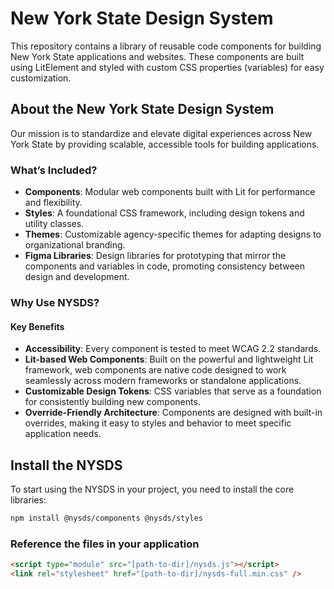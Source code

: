 # New York State Design System

This repository contains a library of reusable code components for building New York State applications and websites. These components are built using LitElement and styled with custom CSS properties (variables) for easy customization.

## About the New York State Design System
Our mission is to standardize and elevate digital experiences across New York State by providing scalable, accessible tools for building applications.

### What’s Included?
 - **Components**: Modular web components built with Lit for performance and flexibility.
 - **Styles**: A foundational CSS framework, including design tokens and utility classes.
 - **Themes**: Customizable agency-specific themes for adapting designs to organizational branding.
 - **Figma Libraries**: Design libraries for prototyping that mirror the components and variables in code, promoting consistency between design and development.

### Why Use NYSDS?

#### Key Benefits
 - **Accessibility**: Every component is tested to meet WCAG 2.2 standards.
 - **Lit-based Web Components**: Built on the powerful and lightweight Lit framework, web components are native code designed to work seamlessly across modern frameworks or standalone applications.
 - **Customizable Design Tokens**: CSS variables that serve as a foundation for consistently building new components.
 - **Override-Friendly Architecture**: Components are designed with built-in overrides, making it easy to styles and behavior to meet specific application needs.

## Install the NYSDS
To start using the NYSDS in your project, you need to install the core libraries:

```bash
npm install @nysds/components @nysds/styles
```

### Reference the files in your application
```html
<script type="module" src="[path-to-dir]/nysds.js"></script>
<link rel="stylesheet" href="[path-to-dir]/nysds-full.min.css" />
```